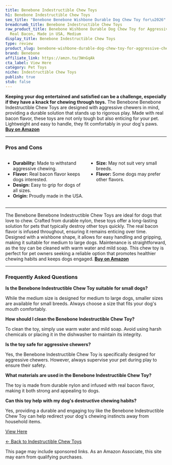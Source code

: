 ```yaml
---
title: Benebone Indestructible Chew Toys
h1: Benebone Indestructible Chew Toys
seo_title: "Benebone Benebone Wishbone Durable Dog Chew Toy for\u2026"
breadcrumb_title: Benebone Indestructible Chew Toys
raw_product_title: Benebone Wishbone Durable Dog Chew Toy for Aggressive Chewers,
  Real Bacon, Made in USA, Medium
display_title: Benebone Indestructible Chew Toys
type: review
product_slug: benebone-wishbone-durable-dog-chew-toy-for-aggressive-chewers-real-baco-b80dd418
brand: Benebone
affiliate_link: https://amzn.to/3WnGqAk
cta_label: View Here
category: Pet Toys
niche: Indestructible Chew Toys
publish: true
stub: false
---
```


<div id="intro" class="full-width">
  <p><strong>Keeping your dog entertained and satisfied can be a challenge, especially if they have a knack for chewing through toys.</strong> The Benebone Benebone Indestructible Chew Toys are designed with aggressive chewers in mind, providing a durable solution that stands up to rigorous play. Made with real bacon flavor, these toys are not only tough but also enticing for your pet. Lightweight and easy to handle, they fit comfortably in your dog's paws. <a href="https://amzn.to/3WnGqAk" rel="nofollow sponsored noopener" target="_blank"><strong>Buy on Amazon</strong></a></p>
</div>

<hr />
<h3 id="pros-cons">Pros and Cons</h3>
<div class="pc-grid" style="display:grid;grid-template-columns:1fr 1fr;gap:16px;">
  <ul>
    <li><strong>Durability:</strong> Made to withstand aggressive chewing.</li>
    <li><strong>Flavor:</strong> Real bacon flavor keeps dogs interested.</li>
    <li><strong>Design:</strong> Easy to grip for dogs of all sizes.</li>
    <li><strong>Origin:</strong> Proudly made in the USA.</li>
  </ul>
  <ul>
    <li><strong>Size:</strong> May not suit very small breeds.</li>
    <li><strong>Flavor:</strong> Some dogs may prefer other flavors.</li>
  </ul>
</div>
<hr />

<div class="full-width">
  <p>The Benebone Benebone Indestructible Chew Toys are ideal for dogs that love to chew. Crafted from durable nylon, these toys offer a long-lasting solution for pets that typically destroy other toys quickly. The real bacon flavor is infused throughout, ensuring it remains enticing over time. Designed with a wishbone shape, it allows for easy handling and gripping, making it suitable for medium to large dogs. Maintenance is straightforward, as the toy can be cleaned with warm water and mild soap. This chew toy is perfect for pet owners seeking a reliable option that promotes healthier chewing habits and keeps dogs engaged. <a href="https://amzn.to/3WnGqAk" rel="nofollow sponsored noopener" target="_blank"><strong>Buy on Amazon</strong></a></p>
</div>

<hr />
<h3 id="faqs">Frequently Asked Questions</h3>

<p><strong>Is the Benebone Indestructible Chew Toy suitable for small dogs?</strong></p>
<p>While the medium size is designed for medium to large dogs, smaller sizes are available for small breeds. Always choose a size that fits your dog's mouth comfortably.</p>

<p><strong>How should I clean the Benebone Indestructible Chew Toy?</strong></p>
<p>To clean the toy, simply use warm water and mild soap. Avoid using harsh chemicals or placing it in the dishwasher to maintain its integrity.</p>

<p><strong>Is the toy safe for aggressive chewers?</strong></p>
<p>Yes, the Benebone Indestructible Chew Toy is specifically designed for aggressive chewers. However, always supervise your pet during play to ensure their safety.</p>

<p><strong>What materials are used in the Benebone Indestructible Chew Toy?</strong></p>
<p>The toy is made from durable nylon and infused with real bacon flavor, making it both strong and appealing to dogs.</p>

<p><strong>Can this toy help with my dog's destructive chewing habits?</strong></p>
<p>Yes, providing a durable and engaging toy like the Benebone Indestructible Chew Toy can help redirect your dog's chewing instincts away from household items.</p>
<p><a class="btn" href="https://amzn.to/3WnGqAk" target="_blank" rel="nofollow sponsored noopener">View Here</a></p>
<p><a href="/roundups/pet-toys/indestructible-chew-toys/">← Back to Indestructible Chew Toys</a></p>
<aside class="disclosure">This page may include sponsored links. As an Amazon Associate, this site may earn from qualifying purchases.</aside>
